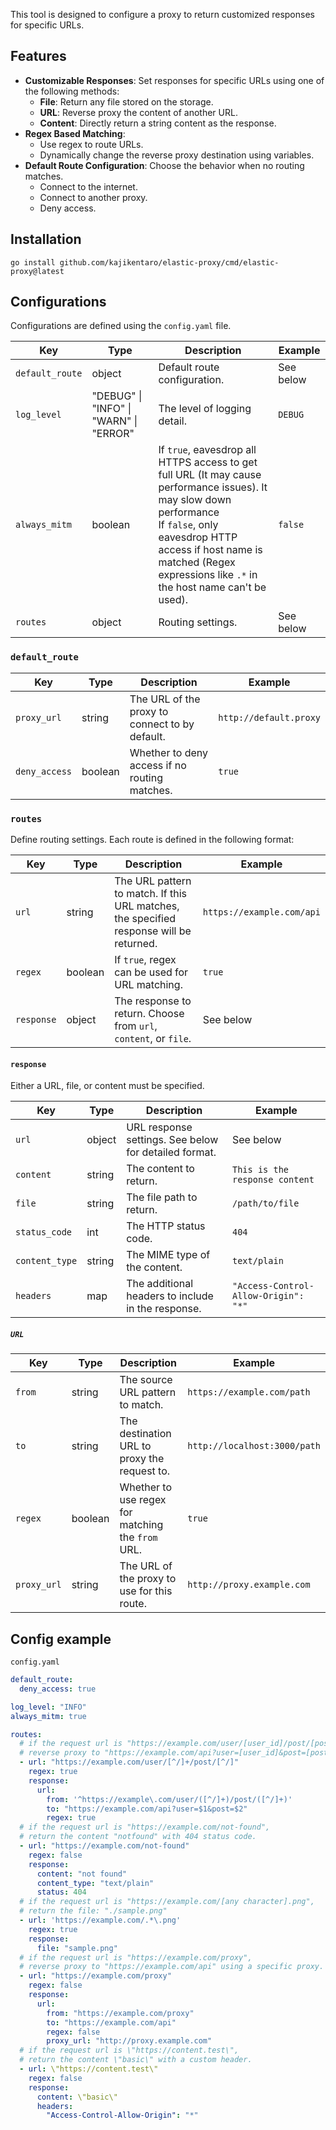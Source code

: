 This tool is designed to configure a proxy to return customized responses for specific URLs.

## Features

- **Customizable Responses**: Set responses for specific URLs using one of the following methods:
  - **File**: Return any file stored on the storage.
  - **URL**: Reverse proxy the content of another URL.
  - **Content**: Directly return a string content as the response.
- **Regex Based Matching**:
  - Use regex to route URLs.
  - Dynamically change the reverse proxy destination using variables.
- **Default Route Configuration**: Choose the behavior when no routing matches.
  - Connect to the internet.
  - Connect to another proxy.
  - Deny access.

## Installation

```
go install github.com/kajikentaro/elastic-proxy/cmd/elastic-proxy@latest
```

## Configurations

Configurations are defined using the `config.yaml` file.

| Key             | Type                                   | Description                                                                                                                                                                                                                                             | Example   |
| --------------- | -------------------------------------- | ------------------------------------------------------------------------------------------------------------------------------------------------------------------------------------------------------------------------------------------------------- | --------- |
| `default_route` | object                                 | Default route configuration.                                                                                                                                                                                                                            | See below |
| `log_level`     | "DEBUG" \| "INFO" \| "WARN" \| "ERROR" | The level of logging detail.                                                                                                                                                                                                                            | `DEBUG`   |
| `always_mitm`   | boolean                                | If `true`, eavesdrop all HTTPS access to get full URL (It may cause performance issues). It may slow down performance<br/> If `false`, only eavesdrop HTTP access if host name is matched (Regex expressions like `.*` in the host name can't be used). | `false`   |
| `routes`        | object                                 | Routing settings.                                                                                                                                                                                                                                       | See below |

### `default_route`

| Key           | Type    | Description                                    | Example                |
| ------------- | ------- | ---------------------------------------------- | ---------------------- |
| `proxy_url`   | string  | The URL of the proxy to connect to by default. | `http://default.proxy` |
| `deny_access` | boolean | Whether to deny access if no routing matches.  | `true`                 |

### `routes`

Define routing settings. Each route is defined in the following format:

| Key        | Type    | Description                                                                             | Example                   |
| ---------- | ------- | --------------------------------------------------------------------------------------- | ------------------------- |
| `url`      | string  | The URL pattern to match. If this URL matches, the specified response will be returned. | `https://example.com/api` |
| `regex`    | boolean | If `true`, regex can be used for URL matching.                                          | `true`                    |
| `response` | object  | The response to return. Choose from `url`, `content`, or `file`.                        | See below                 |

#### `response`

Either a URL, file, or content must be specified.

| Key            | Type   | Description                                           | Example                              |
| -------------- | ------ | ----------------------------------------------------- | ------------------------------------ |
| `url`          | object | URL response settings. See below for detailed format. | See below                            |
| `content`      | string | The content to return.                                | `This is the response content`       |
| `file`         | string | The file path to return.                              | `/path/to/file`                      |
| `status_code`  | int    | The HTTP status code.                                 | `404`                                |
| `content_type` | string | The MIME type of the content.                         | `text/plain`                         |
| `headers`      | map    | The additional headers to include in the response.    | `"Access-Control-Allow-Origin": "*"` |

##### `URL`

| Key         | Type    | Description                                       | Example                      |
| ----------- | ------- | ------------------------------------------------- | ---------------------------- |
| `from`      | string  | The source URL pattern to match.                  | `https://example.com/path`   |
| `to`        | string  | The destination URL to proxy the request to.      | `http://localhost:3000/path` |
| `regex`     | boolean | Whether to use regex for matching the `from` URL. | `true`                       |
| `proxy_url` | string  | The URL of the proxy to use for this route.       | `http://proxy.example.com`   |

## Config example

`config.yaml`

```yaml
default_route:
  deny_access: true

log_level: "INFO"
always_mitm: true

routes:
  # if the request url is "https://example.com/user/[user_id]/post/[post_id]",
  # reverse proxy to "https://example.com/api?user=[user_id]&post=[post_id]".
  - url: "https://example.com/user/[^/]+/post/[^/]"
    regex: true
    response:
      url:
        from: '^https://example\.com/user/([^/]+)/post/([^/]+)'
        to: "https://example.com/api?user=$1&post=$2"
        regex: true
  # if the request url is "https://example.com/not-found",
  # return the content "notfound" with 404 status code.
  - url: "https://example.com/not-found"
    regex: false
    response:
      content: "not found"
      content_type: "text/plain"
      status: 404
  # if the request url is "https://example.com/[any character].png",
  # return the file: "./sample.png"
  - url: 'https://example.com/.*\.png'
    regex: true
    response:
      file: "sample.png"
  # if the request url is "https://example.com/proxy",
  # reverse proxy to "https://example.com/api" using a specific proxy.
  - url: "https://example.com/proxy"
    regex: false
    response:
      url:
        from: "https://example.com/proxy"
        to: "https://example.com/api"
        regex: false
        proxy_url: "http://proxy.example.com"
  # if the request url is \"https://content.test\",
  # return the content \"basic\" with a custom header.
  - url: \"https://content.test\"
    regex: false
    response:
      content: \"basic\"
      headers:
        "Access-Control-Allow-Origin": "*"
```

